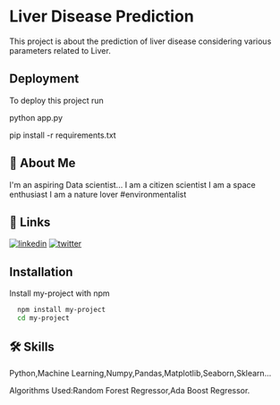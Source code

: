 
# Liver Disease Prediction

This project is about the prediction of liver disease considering various parameters
related to Liver.


## Deployment

To deploy this project run


python app.py

  pip install -r requirements.txt
  
## 🚀 About Me
I'm an aspiring Data scientist...
I am a citizen scientist
I am a space enthusiast
I am a nature lover #environmentalist


  
## 🔗 Links
[![linkedin](https://img.shields.io/badge/linkedin-0A66C2?style=for-the-badge&logo=linkedin&logoColor=white)](https://www.linkedin.com/in/krishna-bhutada-b01929134/)
[![twitter](https://img.shields.io/badge/twitter-1DA1F2?style=for-the-badge&logo=twitter&logoColor=white)](https://twitter.com/krishnabhutada7)

  
## Installation

Install my-project with npm

```bash
  npm install my-project
  cd my-project
```
    
## 🛠 Skills
Python,Machine Learning,Numpy,Pandas,Matplotlib,Seaborn,Sklearn...

Algorithms Used:Random Forest Regressor,Ada Boost Regressor.
